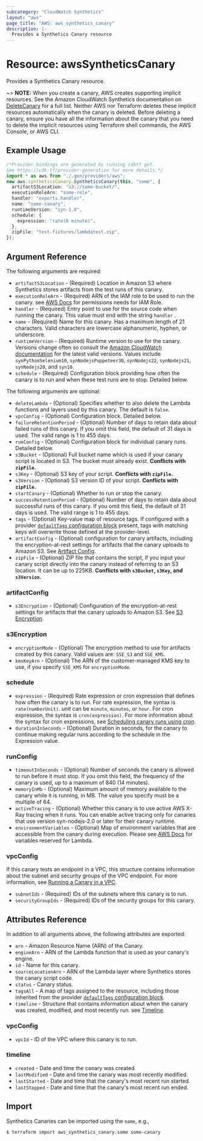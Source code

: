 ```yaml
---
subcategory: "CloudWatch Synthetics"
layout: "aws"
page_title: "AWS: aws_synthetics_canary"
description: |-
  Provides a Synthetics Canary resource
---
```


# Resource: awsSyntheticsCanary

Provides a Synthetics Canary resource.

\~> **NOTE:** When you create a canary, AWS creates supporting implicit resources. See the Amazon CloudWatch Synthetics documentation on [DeleteCanary](https://docs.aws.amazon.com/AmazonSynthetics/latest/APIReference/API_DeleteCanary.html) for a full list. Neither AWS nor Terraform deletes these implicit resources automatically when the canary is deleted. Before deleting a canary, ensure you have all the information about the canary that you need to delete the implicit resources using Terraform shell commands, the AWS Console, or AWS CLI.

## Example Usage

```typescript
/*Provider bindings are generated by running cdktf get.
See https://cdk.tf/provider-generation for more details.*/
import * as aws from "./.gen/providers/aws";
new aws.syntheticsCanary.SyntheticsCanary(this, "some", {
  artifactS3Location: "s3://some-bucket/",
  executionRoleArn: "some-role",
  handler: "exports.handler",
  name: "some-canary",
  runtimeVersion: "syn-1.0",
  schedule: {
    expression: "rate(0 minute)",
  },
  zipFile: "test-fixtures/lambdatest.zip",
});

```

## Argument Reference

The following arguments are required:

* `artifactS3Location` - (Required) Location in Amazon S3 where Synthetics stores artifacts from the test runs of this canary.
* `executionRoleArn` - (Required) ARN of the IAM role to be used to run the canary. see [AWS Docs](https://docs.aws.amazon.com/AmazonSynthetics/latest/APIReference/API_CreateCanary.html#API_CreateCanary_RequestSyntax) for permissions needs for IAM Role.
* `handler` - (Required) Entry point to use for the source code when running the canary. This value must end with the string `handler` .
* `name` - (Required) Name for this canary. Has a maximum length of 21 characters. Valid characters are lowercase alphanumeric, hyphen, or underscore.
* `runtimeVersion` - (Required) Runtime version to use for the canary. Versions change often so consult the [Amazon CloudWatch documentation](https://docs.aws.amazon.com/AmazonCloudWatch/latest/monitoring/CloudWatch_Synthetics_Canaries_Library.html) for the latest valid versions. Values include `synPythonSelenium10`, `synNodejsPuppeteer30`, `synNodejs22`, `synNodejs21`, `synNodejs20`, and `syn10`.
* `schedule` -  (Required) Configuration block providing how often the canary is to run and when these test runs are to stop. Detailed below.

The following arguments are optional:

* `deleteLambda` - (Optional)  Specifies whether to also delete the Lambda functions and layers used by this canary. The default is `false`.
* `vpcConfig` - (Optional) Configuration block. Detailed below.
* `failureRetentionPeriod` - (Optional) Number of days to retain data about failed runs of this canary. If you omit this field, the default of 31 days is used. The valid range is 1 to 455 days.
* `runConfig` - (Optional) Configuration block for individual canary runs. Detailed below.
* `s3Bucket` - (Optional) Full bucket name which is used if your canary script is located in S3. The bucket must already exist. **Conflicts with `zipFile`.**
* `s3Key` - (Optional) S3 key of your script. **Conflicts with `zipFile`.**
* `s3Version` - (Optional) S3 version ID of your script. **Conflicts with `zipFile`.**
* `startCanary` - (Optional) Whether to run or stop the canary.
* `successRetentionPeriod` - (Optional) Number of days to retain data about successful runs of this canary. If you omit this field, the default of 31 days is used. The valid range is 1 to 455 days.
* `tags` - (Optional) Key-value map of resource tags. If configured with a provider [`defaultTags` configuration block](https://registry.terraform.io/providers/hashicorp/aws/latest/docs#default_tags-configuration-block) present, tags with matching keys will overwrite those defined at the provider-level.
* `artifactConfig` - (Optional) configuration for canary artifacts, including the encryption-at-rest settings for artifacts that the canary uploads to Amazon S3. See [Artifact Config](#artifact_config).
* `zipFile` - (Optional) ZIP file that contains the script, if you input your canary script directly into the canary instead of referring to an S3 location. It can be up to 225KB. **Conflicts with `s3Bucket`, `s3Key`, and `s3Version`.**

### artifactConfig

* `s3Encryption` - (Optional) Configuration of the encryption-at-rest settings for artifacts that the canary uploads to Amazon S3. See [S3 Encryption](#s3_encryption).

### s3Encryption

* `encryptionMode` - (Optional) The encryption method to use for artifacts created by this canary. Valid values are: `SSE_S3` and `SSE_KMS`.
* `kmsKeyArn` - (Optional) The ARN of the customer-managed KMS key to use, if you specify `SSE_KMS` for `encryptionMode`.

### schedule

* `expression` - (Required) Rate expression or cron expression that defines how often the canary is to run. For rate expression, the syntax is `rate(numberUnit)`. *unit* can be `minute`, `minutes`, or `hour`. For cron expression, the syntax is `cron(expression)`. For more information about the syntax for cron expressions, see [Scheduling canary runs using cron](https://docs.aws.amazon.com/AmazonCloudWatch/latest/monitoring/CloudWatch_Synthetics_Canaries_cron.html).
* `durationInSeconds` - (Optional) Duration in seconds, for the canary to continue making regular runs according to the schedule in the Expression value.

### runConfig

* `timeoutInSeconds` - (Optional) Number of seconds the canary is allowed to run before it must stop. If you omit this field, the frequency of the canary is used, up to a maximum of 840 (14 minutes).
* `memoryInMb` - (Optional) Maximum amount of memory available to the canary while it is running, in MB. The value you specify must be a multiple of 64.
* `activeTracing` - (Optional) Whether this canary is to use active AWS X-Ray tracing when it runs. You can enable active tracing only for canaries that use version syn-nodejs-2.0 or later for their canary runtime.
* `environmentVariables` - (Optional) Map of environment variables that are accessible from the canary during execution. Please see [AWS Docs](https://docs.aws.amazon.com/lambda/latest/dg/configuration-envvars.html#configuration-envvars-runtime) for variables reserved for Lambda.

### vpcConfig

If this canary tests an endpoint in a VPC, this structure contains information about the subnet and security groups of the VPC endpoint. For more information, see [Running a Canary in a VPC](https://docs.aws.amazon.com/AmazonCloudWatch/latest/monitoring/CloudWatch_Synthetics_Canaries_VPC.html).

* `subnetIds` - (Required) IDs of the subnets where this canary is to run.
* `securityGroupIds` - (Required) IDs of the security groups for this canary.

## Attributes Reference

In addition to all arguments above, the following attributes are exported:

* `arn` - Amazon Resource Name (ARN) of the Canary.
* `engineArn` - ARN of the Lambda function that is used as your canary's engine.
* `id` - Name for this canary.
* `sourceLocationArn` - ARN of the Lambda layer where Synthetics stores the canary script code.
* `status` - Canary status.
* `tagsAll` - A map of tags assigned to the resource, including those inherited from the provider [`defaultTags` configuration block](https://registry.terraform.io/providers/hashicorp/aws/latest/docs#default_tags-configuration-block).
* `timeline` - Structure that contains information about when the canary was created, modified, and most recently run. see [Timeline](#timeline).

### vpcConfig

* `vpcId` - ID of the VPC where this canary is to run.

### timeline

* `created` - Date and time the canary was created.
* `lastModified` - Date and time the canary was most recently modified.
* `lastStarted` - Date and time that the canary's most recent run started.
* `lastStopped` - Date and time that the canary's most recent run ended.

## Import

Synthetics Canaries can be imported using the `name`, e.g.,

```console
$ terraform import aws_synthetics_canary.some some-canary
```

